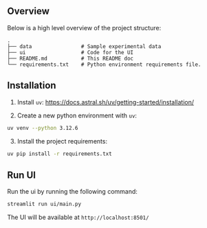 
## Overview

Below is a high level overview of the project structure:
```
.
├── data                # Sample experimental data
├── ui                  # Code for the UI
├── README.md           # This README doc
└── requirements.txt    # Python environment requirements file.
```


## Installation

1. Install `uv`: https://docs.astral.sh/uv/getting-started/installation/

2. Create a new python environment with `uv`:
```sh
uv venv --python 3.12.6 
```

3. Install the project requirements:

```sh
uv pip install -r requirements.txt
```

## Run UI

Run the ui by running the following command:

```sh
streamlit run ui/main.py
```

The UI will be available at `http://localhost:8501/`